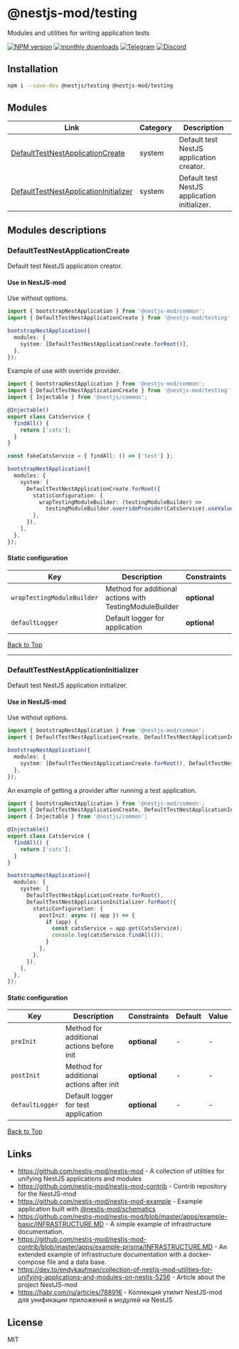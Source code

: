 
# @nestjs-mod/testing

Modules and utilities for writing application tests

[![NPM version][npm-image]][npm-url] [![monthly downloads][downloads-image]][downloads-url] [![Telegram][telegram-image]][telegram-url] [![Discord][discord-image]][discord-url]

## Installation

```bash
npm i --save-dev @nestjs/testing @nestjs-mod/testing
```


## Modules

| Link | Category | Description |
| ---- | -------- | ----------- |
| [DefaultTestNestApplicationCreate](#defaulttestnestapplicationcreate) | system | Default test NestJS application creator. |
| [DefaultTestNestApplicationInitializer](#defaulttestnestapplicationinitializer) | system | Default test NestJS application initializer. |


## Modules descriptions

### DefaultTestNestApplicationCreate
Default test NestJS application creator.

#### Use in NestJS-mod
Use without options.

```typescript
import { bootstrapNestApplication } from '@nestjs-mod/common';
import { DefaultTestNestApplicationCreate } from '@nestjs-mod/testing';

bootstrapNestApplication({
  modules: {
    system: [DefaultTestNestApplicationCreate.forRoot()],
  },
});
```

Example of use with override provider.

```typescript
import { bootstrapNestApplication } from '@nestjs-mod/common';
import { DefaultTestNestApplicationCreate } from '@nestjs-mod/testing';
import { Injectable } from '@nestjs/common';

@Injectable()
export class CatsService {
  findAll() {
    return ['cats'];
  }
}

const fakeCatsService = { findAll: () => ['test'] };

bootstrapNestApplication({
  modules: {
    system: [
      DefaultTestNestApplicationCreate.forRoot({
        staticConfiguration: {
          wrapTestingModuleBuilder: (testingModuleBuilder) =>
            testingModuleBuilder.overrideProvider(CatsService).useValue(fakeCatsService),
        },
      }),
    ],
  },
});
```


#### Static configuration


| Key    | Description | Constraints | Default | Value |
| ------ | ----------- | ----------- | ------- | ----- |
|`wrapTestingModuleBuilder`|Method for additional actions with TestingModuleBuilder|**optional**|-|-|
|`defaultLogger`|Default logger for application|**optional**|-|-|

[Back to Top](#modules)

---
### DefaultTestNestApplicationInitializer
Default test NestJS application initializer.

#### Use in NestJS-mod
Use without options.

```typescript
import { bootstrapNestApplication } from '@nestjs-mod/common';
import { DefaultTestNestApplicationCreate, DefaultTestNestApplicationInitializer } from '@nestjs-mod/testing';

bootstrapNestApplication({
  modules: {
    system: [DefaultTestNestApplicationCreate.forRoot(), DefaultTestNestApplicationInitializer.forRoot()],
  },
});
```

An example of getting a provider after running a test application.

```typescript
import { bootstrapNestApplication } from '@nestjs-mod/common';
import { DefaultTestNestApplicationCreate, DefaultTestNestApplicationInitializer } from '@nestjs-mod/testing';
import { Injectable } from '@nestjs/common';

@Injectable()
export class CatsService {
  findAll() {
    return ['cats'];
  }
}

bootstrapNestApplication({
  modules: {
    system: [
      DefaultTestNestApplicationCreate.forRoot(),
      DefaultTestNestApplicationInitializer.forRoot({
        staticConfiguration: {
          postInit: async ({ app }) => {
            if (app) {
              const catsService = app.get(CatsService);
              console.log(catsService.findAll());
            }
          },
        },
      }),
    ],
  },
});
```


#### Static configuration


| Key    | Description | Constraints | Default | Value |
| ------ | ----------- | ----------- | ------- | ----- |
|`preInit`|Method for additional actions before init|**optional**|-|-|
|`postInit`|Method for additional actions after init|**optional**|-|-|
|`defaultLogger`|Default logger for test application|**optional**|-|-|

[Back to Top](#modules)

## Links

* https://github.com/nestjs-mod/nestjs-mod - A collection of utilities for unifying NestJS applications and modules
* https://github.com/nestjs-mod/nestjs-mod-contrib - Contrib repository for the NestJS-mod
* https://github.com/nestjs-mod/nestjs-mod-example - Example application built with [@nestjs-mod/schematics](https://github.com/nestjs-mod/nestjs-mod/tree/master/libs/schematics)
* https://github.com/nestjs-mod/nestjs-mod/blob/master/apps/example-basic/INFRASTRUCTURE.MD - A simple example of infrastructure documentation.
* https://github.com/nestjs-mod/nestjs-mod-contrib/blob/master/apps/example-prisma/INFRASTRUCTURE.MD - An extended example of infrastructure documentation with a docker-compose file and a data base.
* https://dev.to/endykaufman/collection-of-nestjs-mod-utilities-for-unifying-applications-and-modules-on-nestjs-5256 - Article about the project NestJS-mod
* https://habr.com/ru/articles/788916 - Коллекция утилит NestJS-mod для унификации приложений и модулей на NestJS


## License

MIT

[npm-image]: https://badgen.net/npm/v/@nestjs-mod/testing
[npm-url]: https://npmjs.org/package/@nestjs-mod/testing
[telegram-image]: https://img.shields.io/badge/group-telegram-blue.svg?maxAge=2592000
[telegram-url]: https://t.me/nestjs_mod
[discord-image]: https://img.shields.io/badge/discord-online-brightgreen.svg
[discord-url]: https://discord.gg/meY7UXaG
[downloads-image]: https://badgen.net/npm/dm/@nestjs-mod/testing
[downloads-url]: https://npmjs.org/package/@nestjs-mod/testing
